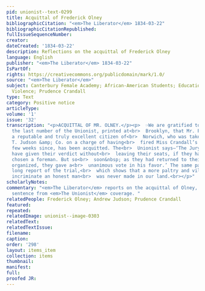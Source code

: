 ```yaml
---
pid: unionist--text-0299
title: Acquittal of Frederick Olney
bibliographicCitation: "<em>The Liberator</em> 1834-03-22"
bibliographicCitationRepublished: 
fullIssueSequenceNumber: 
creator: 
dateCreated: '1834-03-22'
description: Reflections on the acquittal of Frederick Olney
language: English
publisher: "<em>The Liberator</em> 1834-03-22"
IsPartOf: 
rights: https://creativecommons.org/publicdomain/mark/1.0/
source: "<em>The Liberator</em>"
subject: Canterbury Female Academy; African-American Students; Education; Race; Vigilante
  Violence; Prudence Crandall
type: Text
category: Positive notice
articleType: 
volume: '1'
issue: '32'
transcription: "<p>ACQUITTAL OF MR. OLNEY.</p><p>  ☞We are gratified to learn, by
  the last number of the Unionist, printed at<br>  Brooklyn, that Mr. Frederick Olney,
  a reputable and truly excellent citizen of<br>  Norwich, who was taken up by Andrew
  T. Judson &amp; Co. on a charge of having<br>  fired Miss Crandall’s dwelling a
  few weeks since, has been acquitted. The<br>  Unionist says—‘The Jury would probably
  have given their verdict without<br>  leaving their seats, if they had previously
  chosen a foreman. But so<br>  soon&nbsp; as they had returned to their room and
  organized, they gave a<br>  unanimous vote in his favor.’ The same paper gives a
  long report of the trial,<br>  which shows that a more paltry and vile attempt to
  incriminate an honest man<br>  was never made in our land.<br></p>"
scholarlyNotes: 
commentary: "<em>The Liberator</em> reports on the acquittal of Olney, and takes a
  sentence from <em>The Unionist</em> coverage. "
relatedPeople: Frederick Olney; Andrew Judson; Prudence Crandall
featured: 
repeated: 
relatedImage: unionist--image-0303
relatedText: 
relatedTextIssue: 
filename: 
caption: 
order: '298'
layout: items_item
collection: items
thumbnail: 
manifest: 
full: 
proofed JR: 
---
```

